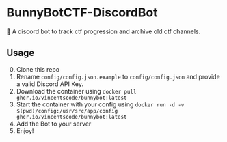 # BunnyBotCTF-DiscordBot
🤖 A discord bot to track ctf progression and archive old ctf channels.

## Usage
0. Clone this repo
1. Rename `config/config.json.example` to `config/config.json` and provide a valid Discord API Key.
2. Download the container using `docker pull ghcr.io/vincentscode/bunnybot:latest`
3. Start the container with your config using `docker run -d -v $(pwd)/config:/usr/src/app/config ghcr.io/vincentscode/bunnybot:latest`
4. Add the Bot to your server
5. Enjoy!
